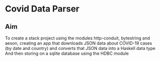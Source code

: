 # Covid Data Parser

## Aim

To create a stack project using the modules http-conduit, bytestring and aeson, creating an app that downloads JSON data about COVID-19 cases (by date and country) and converts that JSON data into a Haskell data type
And then storing on a sqlite database using the HDBC module